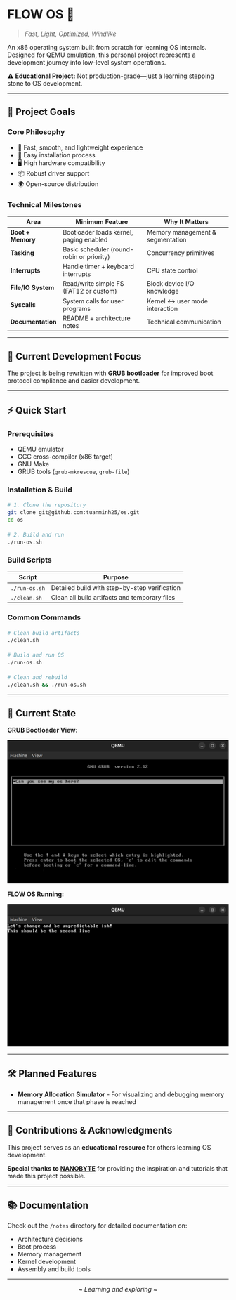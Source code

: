 # FLOW OS 🌊

> *Fast, Light, Optimized, Windlike*

An x86 operating system built from scratch for learning OS internals. Designed for QEMU emulation, this personal project represents a development journey into low-level system operations.

**⚠️ Educational Project:** Not production-grade—just a learning stepping stone to OS development.

---

## 🎯 Project Goals

### Core Philosophy
- 🚀 Fast, smooth, and lightweight experience
- 🔧 Easy installation process
- 🖥️ High hardware compatibility
- 📦 Robust driver support
- 🌍 Open-source distribution

### Technical Milestones

| Area | Minimum Feature | Why It Matters |
|------|-----------------|----------------|
| **Boot + Memory** | Bootloader loads kernel, paging enabled | Memory management & segmentation |
| **Tasking** | Basic scheduler (round-robin or priority) | Concurrency primitives |
| **Interrupts** | Handle timer + keyboard interrupts | CPU state control |
| **File/IO System** | Read/write simple FS (FAT12 or custom) | Block device I/O knowledge |
| **Syscalls** | System calls for user programs | Kernel ↔ user mode interaction |
| **Documentation** | README + architecture notes | Technical communication |

---

## 🔨 Current Development Focus

The project is being rewritten with **GRUB bootloader** for improved boot protocol compliance and easier development.

---

## ⚡ Quick Start

### Prerequisites
- QEMU emulator
- GCC cross-compiler (x86 target)
- GNU Make
- GRUB tools (`grub-mkrescue`, `grub-file`)

### Installation & Build

```bash
# 1. Clone the repository
git clone git@github.com:tuanminh25/os.git
cd os

# 2. Build and run
./run-os.sh
```

### Build Scripts

| Script | Purpose |
|--------|---------|
| `./run-os.sh` | Detailed build with step-by-step verification |
| `./clean.sh` | Clean all build artifacts and temporary files |

### Common Commands

```bash
# Clean build artifacts
./clean.sh

# Build and run OS
./run-os.sh

# Clean and rebuild
./clean.sh && ./run-os.sh
```

---

## 📸 Current State

**GRUB Bootloader View:**

![GRUB-view](pics/GRUB-view.png)

**FLOW OS Running:**

![os-first-view](pics/os-first-view.png)

---

## 🛠️ Planned Features

- **Memory Allocation Simulator** - For visualizing and debugging memory management once that phase is reached

---

## 🤝 Contributions & Acknowledgments

This project serves as an **educational resource** for others learning OS development.

**Special thanks to [NANOBYTE](https://www.youtube.com/@nanobyte-dev)** for providing the inspiration and tutorials that made this project possible.

---

## 📚 Documentation

Check out the `/notes` directory for detailed documentation on:
- Architecture decisions
- Boot process
- Memory management
- Kernel development
- Assembly and build tools

---

<div align="center">

*~ Learning and exploring ~*

</div>
